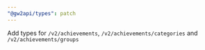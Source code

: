 ```yaml
---
"@gw2api/types": patch
---
```


Add types for `/v2/achievements`, `/v2/achievements/categories` and `/v2/achievements/groups`
